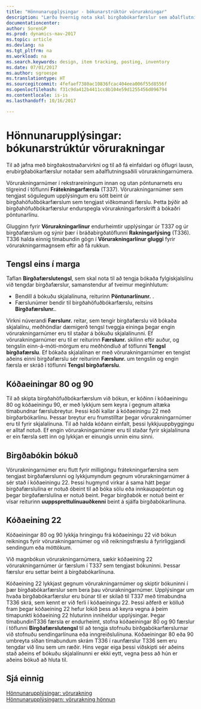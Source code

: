 ```yaml
---
title: "Hönnunarupplýsingar - bókunarstrúktúr vörurakningar"
description: "Lærðu hvernig nota skal birgðabókarfærslur sem aðalflutningsaðili vörurakningarnúmera."
documentationcenter: 
author: SorenGP
ms.prod: dynamics-nav-2017
ms.topic: article
ms.devlang: na
ms.tgt_pltfrm: na
ms.workload: na
ms.search.keywords: design, item tracking, posting, inventory
ms.date: 07/01/2017
ms.author: sgroespe
ms.translationtype: HT
ms.sourcegitcommit: 4fefaef7380ac10836fcac404eea006f55d8556f
ms.openlocfilehash: f31c9da412b4411cc8b104e59d1255456d096794
ms.contentlocale: is-is
ms.lasthandoff: 10/16/2017

---
```

# <a name="design-details-item-tracking-posting-structure"></a>Hönnunarupplýsingar: bókunarstrúktúr vörurakningar
Til að jafna með birgðakostnaðarvirkni og til að fá einfaldari og öflugri lausn, erubirgðabókarfærslur notaðar sem aðalflutningsaðili vörurakningarnúmera.  
  
Vörurakningarnúmer í rekstrareiningum innan og utan pöntunarnets eru tilgreind í töflunni **Frátekningarfærsla** (T337). Vörurakningarnúmer sem tengjast sögulegum upplýsingum eru sótt beint úr birgðahöfuðbókarfærslum sem tengjast viðkomandi færslu. Þetta þýðir að birgðahöfuðbókarfærslur endurspegla vörurakningarforskrift á bókaðri pöntunarlínu.  
  
Glugginn fyrir **Vörurakningarlínur** endurheimtir upplýsingar úr T337 og úr birgðafærslum og sýnir þær í bráðabirgðatöflunni **Rakningarlýsing** (T336). T336 halda einnig tímabundin gögn í **Vörurakningarlínur gluggi** fyrir  vörurakningarmagnsem eftir að fá rukkun.  
  
## <a name="one-to-many-relation"></a>Tengsl eins í marga  
Taflan **Birgðafærslutengsl**, sem skal nota til að tengja bókaða fylgiskjalslínu við tengdar birgðafærslur, samanstendur af tveimur meginhlutum:  
  
* Bendill á bókuðu skjalalínuna, reiturinn **Pöntunarlínunr.** .  
* Færslunúmer bendir til birgðahöfuðbókarfærslu, reitsins **Birgðafærslunr.**.  
  
Virkni núverandi **Færslunr.** reitar, sem tengir birgðafærslu við bókaða skjalalínu, meðhöndlar dæmigerð tengsl tveggja eininga þegar engin vörurakningarnúmer eru til staðar á bókuðu skjalalínunni. Ef vörurakningarnúmer eru til er reiturinn **Færslunr.** skilinn eftir auður, og tengslin einn-á-móti-mörgum eru meðhöndluð af töflunni **Tengsl birgðafærslu**. Ef bókaða skjalalínan er með vörurakningarnúmer en tengist aðeins einni birgðafærslu sér reiturinn **Færslunr.** um tengslin og engin færsla er skráð í töflunni **Tengsl birgðafærslu**.  
  
## <a name="codeunits-80-and-90"></a>Kóðaeiningar 80 og 90  
Til að skipta birgðahöfuðbókarfærslum við bókun, er kóðinn í kóðaeiningu 80 og kóðaeiningu 90, er með lykkjum sem keyra í gegnum altæka tímabundnar færslubreytur. Þessi kóði kallar á kóðaeiningu 22 með birgðarbókarlínu. Þessar breytur eru frumstilltar þegar vörurakningarnúmer eru til fyrir skjalalínuna. Til að halda kóðann einfalt, þessi lykkjuuppbyggingu er alltaf notuð. Ef engin vörurakningarnúmer eru til staðar fyrir skjalalínuna er ein færsla sett inn og lykkjan er einungis unnin einu sinni.  
  
## <a name="posting-the-item-journal"></a>Birgðabókin bókuð  
Vörurakningarnúmer eru flutt fyrir milligöngu frátekningarfærslna sem tengjast birgðafærslunni og lykkjumyndum gegnum vörurakningarnúmer á sér stað í kóðaeiningu 22. Þessi hugmynd virkar á sama hátt þegar birgðafærslulína er notuð óbeint til að bóka sölu eða innkaupapöntun og þegar birgðafærslulína er notuð beint. Þegar birgðabók er notuð beint er vísar reiturinn **uuppsprettulínuauðkenni** beint á sjálfa birgðabókarlínuna.  
  
## <a name="code-unit-22"></a>Kóðaeining 22  
Kóðaeiningar 80 og 90 lykkja hringingu frá kóðaeiningu 22 við bókun reiknings fyrir vörurakningarnúmer og við reikningsfræslu á fyrirliggjandi sendingum eða móttökum.  
  
Við magnbókun vörurakningarnúmera, sækir kóðaeining 22 vörurakningarnúmer úr færslum í T337 sem tengjast bókuninni. Þessar færslur eru settar beint á birgðabókarlínuna.  
  
Kóðaeining 22 lykkjast gegnum vörurakningarnúmer og skiptir bókuninni í þær birgðabókarfærslur sem bera þau vörurakningarnúmer. Upplýsingar um hvaða birgðabókarfærslur eru búnar til er skilað til T337 með tímabundna T336 skrá, sem kennt er við ferli í kóðaeiningu 22. Þessi aðferð er kölluð fram þegar kóðaeining 22 hefur lokið þess að keyra vegna á þeim tímapunkti kóðaeining 22 hluturinn inniheldur upplýsingar. Þegar tímabundinT336 færsla er endurheimt, stofna kóðaeiningar 80 og 90 færslur í töflunni **Birgðafærslutengsl** til að tengja stofnuðu birðgabókarfærslurnar við stofnuðu sendingarlínuna eða inngreiðslulínuna. Kóðaeiningar 80 eða 90 umbreyta síðan tímabundum skrám T336 í raunfærslur T336 sem eru tengdar við línu sem um ræðir. Hins vegar eiga þessi viðskipti sér aðeins stað aðeins ef bókuðu skjalalínunni er ekki eytt, vegna þess að hún er aðeins bókuð að hluta til.  
  
## <a name="see-also"></a>Sjá einnig  
[Hönnunarupplýsingar: vörurakning](design-details-item-tracking.md)   
[Hönnunarupplýsingarn: vörurakning hönnun](design-details-item-tracking-design.md)
